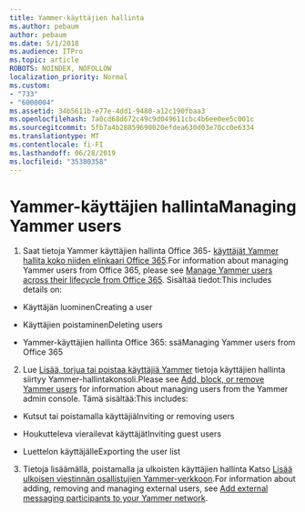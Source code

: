 ```yaml
---
title: Yammer-käyttäjien hallinta
ms.author: pebaum
author: pebaum
ms.date: 5/1/2018
ms.audience: ITPro
ms.topic: article
ROBOTS: NOINDEX, NOFOLLOW
localization_priority: Normal
ms.custom:
- "733"
- "6000004"
ms.assetid: 34b5611b-e77e-4dd1-9480-a12c190fbaa3
ms.openlocfilehash: 7a0cd68d672c49c9d049611cbc4b6ee0ee5c001c
ms.sourcegitcommit: 5fb7a4b28859690020efdea630d03e70cc0e6334
ms.translationtype: MT
ms.contentlocale: fi-FI
ms.lasthandoff: 06/28/2019
ms.locfileid: "35380358"
---
```

# <a name="managing-yammer-users"></a><span data-ttu-id="c1f46-102">Yammer-käyttäjien hallinta</span><span class="sxs-lookup"><span data-stu-id="c1f46-102">Managing Yammer users</span></span>

1. <span data-ttu-id="c1f46-103">Saat tietoja Yammer käyttäjien hallinta Office 365- [käyttäjät Yammer hallita koko niiden elinkaari Office 365](https://support.office.com/article/6c4c8fff-6444-404a-bffc-f9da0bcc3039).</span><span class="sxs-lookup"><span data-stu-id="c1f46-103">For information about managing Yammer users from Office 365, please see [Manage Yammer users across their lifecycle from Office 365](https://support.office.com/article/6c4c8fff-6444-404a-bffc-f9da0bcc3039).</span></span> <span data-ttu-id="c1f46-104">Sisältää tiedot:</span><span class="sxs-lookup"><span data-stu-id="c1f46-104">This includes details on:</span></span>

  - <span data-ttu-id="c1f46-105">Käyttäjän luominen</span><span class="sxs-lookup"><span data-stu-id="c1f46-105">Creating a user</span></span>

  - <span data-ttu-id="c1f46-106">Käyttäjien poistaminen</span><span class="sxs-lookup"><span data-stu-id="c1f46-106">Deleting users</span></span>

  - <span data-ttu-id="c1f46-107">Yammer-käyttäjien hallinta Office 365: ssä</span><span class="sxs-lookup"><span data-stu-id="c1f46-107">Managing Yammer users from Office 365</span></span>

2. <span data-ttu-id="c1f46-108">Lue [Lisää, torjua tai poistaa käyttäjiä Yammer](http://alchemyportal.azurewebsites.net/Rule/ManageYammer%20users%20across%20their%20lifecycle%20from%20Office%20365) tietoja käyttäjien hallinta siirtyy Yammer-hallintakonsoli.</span><span class="sxs-lookup"><span data-stu-id="c1f46-108">Please see [Add, block, or remove Yammer users](http://alchemyportal.azurewebsites.net/Rule/ManageYammer%20users%20across%20their%20lifecycle%20from%20Office%20365) for information about managing users from the Yammer admin console.</span></span> <span data-ttu-id="c1f46-109">Tämä sisältää:</span><span class="sxs-lookup"><span data-stu-id="c1f46-109">This includes:</span></span>

  - <span data-ttu-id="c1f46-110">Kutsut tai poistamalla käyttäjiä</span><span class="sxs-lookup"><span data-stu-id="c1f46-110">Inviting or removing users</span></span>

  - <span data-ttu-id="c1f46-111">Houkutteleva vierailevat käyttäjät</span><span class="sxs-lookup"><span data-stu-id="c1f46-111">Inviting guest users</span></span>

  - <span data-ttu-id="c1f46-112">Luettelon käyttäjälle</span><span class="sxs-lookup"><span data-stu-id="c1f46-112">Exporting the user list</span></span>

3. <span data-ttu-id="c1f46-113">Tietoja lisäämällä, poistamalla ja ulkoisten käyttäjien hallinta Katso [Lisää ulkoisen viestinnän osallistujien Yammer-verkkoon](https://support.office.com/article/423653bb-86b2-4eac-9d7e-dca121f7c16c).</span><span class="sxs-lookup"><span data-stu-id="c1f46-113">For information about adding, removing and managing external users, see [Add external messaging participants to your Yammer network](https://support.office.com/article/423653bb-86b2-4eac-9d7e-dca121f7c16c).</span></span>
